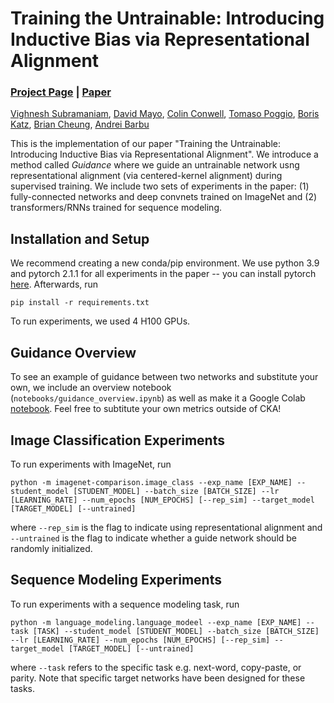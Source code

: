 # Training the Untrainable: Introducing Inductive Bias via Representational Alignment
### [Project Page](https://untrainable-networks.github.io) | [Paper]()

[Vighnesh Subramaniam](https://vsubramaniam851.github.io/),
[David Mayo](http://david-mayo.com/),
[Colin Conwell](https://colinconwell.github.io/),
[Tomaso Poggio](https://poggio-lab.mit.edu/people/tomaso-poggio),
[Boris Katz](https://people.csail.mit.edu/boris/boris.html),
[Brian Cheung](https://briancheung.github.io/),
[Andrei Barbu](http://0xab.com/)

This is the implementation of our paper "Training the Untrainable: Introducing Inductive Bias via Representational Alignment". We introduce a method called *Guidance* where we guide an untrainable network usng representational alignment (via centered-kernel alignment) during supervised training. We include two sets of experiments in the paper: (1) fully-connected networks and deep convnets trained on ImageNet and (2) transformers/RNNs trained for sequence modeling.

## Installation and Setup
We recommend creating a new conda/pip environment. We use python 3.9 and pytorch 2.1.1 for all experiments in the paper -- you can install pytorch [here](https://pytorch.org). Afterwards, run
```
pip install -r requirements.txt
```

To run experiments, we used 4 H100 GPUs. 

## Guidance Overview
To see an example of guidance between two networks and substitute your own, we include an overview notebook (`notebooks/guidance_overview.ipynb`) as well as make it a Google Colab [notebook](https://colab.research.google.com/drive/1jxDeRZzhh5vozcbk_WNg86k11R1ja_3Q?usp=sharing). Feel free to subtitute your own metrics outside of CKA!

## Image Classification Experiments
To run experiments with ImageNet, run
```
python -m imagenet-comparison.image_class --exp_name [EXP_NAME] --student_model [STUDENT_MODEL] --batch_size [BATCH_SIZE] --lr [LEARNING_RATE] --num_epochs [NUM_EPOCHS] [--rep_sim] --target_model [TARGET_MODEL] [--untrained]
```

where `--rep_sim` is the flag to indicate using representational alignment and `--untrained` is the flag to indicate whether a guide network should be randomly initialized.

## Sequence Modeling Experiments
To run experiments with a sequence modeling task, run
```
python -m language_modeling.language_modeel --exp_name [EXP_NAME] --task [TASK] --student_model [STUDENT_MODEL] --batch_size [BATCH_SIZE] --lr [LEARNING_RATE] --num_epochs [NUM_EPOCHS] [--rep_sim] --target_model [TARGET_MODEL] [--untrained]
```

where `--task` refers to the specific task e.g. next-word, copy-paste, or parity. Note that specific target networks have been designed for these tasks.